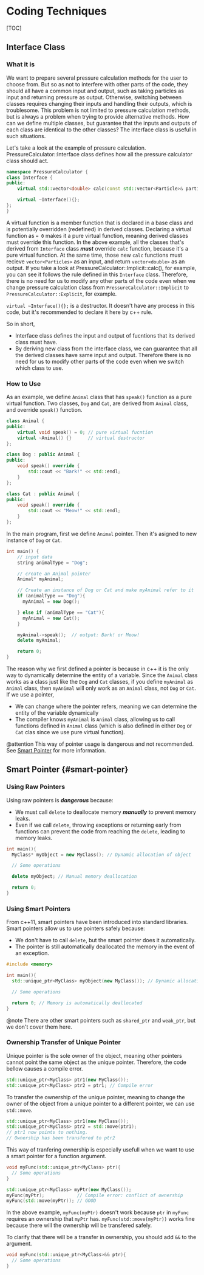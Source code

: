 # Coding Techniques

[TOC]

## Interface Class
### What it is
We want to prepare several pressure calculation methods for the user to choose from.
But so as not to interfere with other parts of the code,
they should all have a common input and output,
such as taking particles as input and returning pressure as output.
Otherwise, switching between classes requires changing their inputs
and handling their outputs, which is troublesome.
This problem is not limited to pressure calculation methods,
but is always a problem when trying to provide alternative methods.
How can we define multiple classes,
but guarantee that the inputs and outputs of each class are identical
to the other classes?
The interface class is useful in such situations.

Let's take a look at the example of pressure calculation.
PressureCalculator::Interface class defines
how all the pressure calculator class should act.
```cpp
namespace PressureCalculator {
class Interface {
public:
    virtual std::vector<double> calc(const std::vector<Particle>& particles) = 0;

    virtual ~Interface(){};
};
}
```
A virtual function is a member function that is declared in a base class
and is potentially overridden (redefined) in derived classes.
Declaring a virtual function as `= 0` makes it a pure virtual function,
meaning derived classes must override this function.
In the above example, all the classes that's derived from `Interface` class
***must*** override `calc` function, because it's a pure virtual function.
At the same time,
those new `calc` functions must recieve `vector<Particles>` as an input,
and return `vector<double>` as an output.
If you take a look at PressureCalculator::Implicit::calc(), for example,
you can see it follows the rule defined in this `Interface` class.
Therefore, there is no need for us to modify any other parts of the code
even when we change pressure calculation class from
`PressureCalculator::Implicit` to `PressureCalculator::Explicit`, for example.

`virtual ~Interface(){};` is a destructor.
It doesn't have any process in this code, but it's recommended to declare it here
by c++ rule.

So in short,
- Interface class defines the input and output of fucntions
  that its derived class must have.
- By deriving new class from the interface class, we can guarantee
  that all the derived classes have same input and output.
  Therefore there is no need for us to modify other parts of the code
  even when we switch which class to use.

### How to Use
As an example, we define `Animal` class that has `speak()` function
as a pure virtual function.
Two classes, `Dog` and `Cat`, are derived from `Animal` class,
and override `speak()` function.
```cpp
class Animal {
public:
    virtual void speak() = 0; // pure virtual fucntion
    virtual ~Animal() {}      // virtual destructor
};

class Dog : public Animal {
public:
    void speak() override {
        std::cout << "Bark!" << std::endl;
    }
};

class Cat : public Animal {
public:
    void speak() override {
        std::cout << "Meow!" << std::endl;
    }
};
```

In the main program, first we define `Animal` pointer.
Then it's asigned to new instance of `Dog` or `Cat`.
```cpp
int main() {
    // input data
    string animalType = "Dog";

    // create an Animal pointer
    Animal* myAnimal;

    // Create an instance of Dog or Cat and make myAnimal refer to it
    if (animalType == "Dog"){
      myAnimal = new Dog();

    } else if (animalType == "Cat"){
      myAnimal = new Cat();
    }

    myAnimal->speak();  // output: Bark! or Meow!
    delete myAnimal;

    return 0;
}
```

The reason why we first defined a pointer is because in c++ it is the only way
to dynamically determine the entity of a variable.
Since the `Animal` class works as a class just like the `Dog` and `Cat` classes,
if you define `myAnimal` as `Animal` class,
then `myAnimal` will only work as an `Animal` class, not `Dog` or `Cat`.
If we use a pointer,
- We can change where the pointer refers,
  meaning we can determine the entity of the variable dynamically
- The compiler knows `myAnimal` is `Animal` class, allowing us to call functions
  defined in `Animal` class
  (which is also defined in either `Dog` or `Cat` clas since we use pure virtual function).

@attention
This way of pointer usage is dangerous and not recommended.
See [Smart Pointer](#smart-pointer) for more information.

## Smart Pointer {#smart-pointer}
### Using Raw Pointers
Using raw pointers is ***dangerous*** because:
- We must call `delete` to deallocate memory ***manually*** to prevent memory leaks.
- Even if we call `delete`, throwing exceptions or returning early from functions
  can prevent the code from reaching the `delete`, leading to memory leaks.

```cpp
int main(){
  MyClass* myObject = new MyClass(); // Dynamic allocation of object

  // Some operations

  delete myObject; // Manual memory deallocation

  return 0;
}
```

### Using Smart Pointers
From c++11, smart pointers have been introduced into standard libraries.
Smart pointers allow us to use pointers safely because:
- We don't have to call `delete`, but the smart pointer does it automatically.
- The pointer is still automatically deallocated the memory in the event of an exception.
```cpp
#include <memory>

int main(){
  std::unique_ptr<MyClass> myObject(new MyClass()); // Dynamic allocation of object using unique pointer

  // Some operations

  return 0; // Memory is automatically deallocated
}
```

@note
There are other smart pointers such as `shared_ptr` and `weak_ptr`,
but we don't cover them here.

### Ownership Transfer of Unique Pointer
Unique pointer is the sole owner of the object,
meaning other pointers cannot point the same object as the unique pointer.
Therefore, the code bellow causes a compile error.
```cpp
std::unique_ptr<MyClass> ptr1(new MyClass());
std::unique_ptr<MyClass> ptr2 = ptr1; // Compile error
```

To transfer the ownership of the unique pointer,
meaning to change the owner of the object from a unique pointer to a different pointer,
we can use `std::move`.
```cpp
std::unique_ptr<MyClass> ptr1(new MyClass());
std::unique_ptr<MyClass> ptr2 = std::move(ptr1);
// ptr1 now points to nothing.
// Ownership has been transfered to ptr2
```

This way of tranfering ownership is especially usefull
when we want to use a smart pointer for a function argument.
```cpp
void myFunc(std::unique_ptr<MyClass> ptr){
  // Some operations
}

std::unique_ptr<MyClass> myPtr(new MyClass());
myFunc(myPtr);            // Compile error: conflict of ownership
myFunc(std::move(myPtr)); // GOOD
```
In the above example,
`myFunc(myPtr)` doesn't work because `ptr` in `myFunc` requires an ownership
that `myPtr` has.
`myFunc(std::move(myPtr))` works fine because there will the ownership will
be transfered safely.

To clarify that there will be a transfer in ownership,
you should add `&&` to the argument.
```cpp
void myFunc(std::unique_ptr<MyClass>&& ptr){
  // Some operations
}
```
